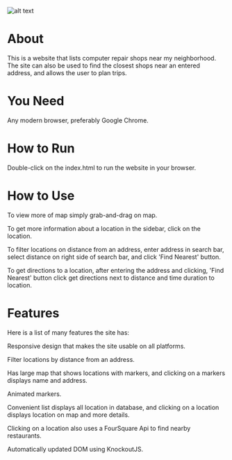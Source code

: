 ![alt text](https://raw.githubusercontent.com/HussanKhan/SPA_CR/master/homepage.PNG)

# About
This is a website that lists computer repair shops near my neighborhood.
The site can also be used to find the closest shops near an entered address,
and allows the user to plan trips.

# You Need
Any modern browser, preferably Google Chrome.

# How to Run
Double-click on the index.html to run the website in your browser.

# How to Use
To view more of map simply grab-and-drag on map.

To get more information about a location in the sidebar, click on the location.

To filter locations on distance from an address, enter address in search bar, select
distance on right side of search bar, and click 'Find Nearest' button.

To get directions to a location, after entering the address and clicking, 'Find Nearest' button
click get directions next to distance and time duration to location.

# Features
Here is a list of many features the site has:

Responsive design that makes the site usable on all platforms.

Filter locations by distance from an address.

Has large map that shows locations with markers, and clicking on a  markers
displays name and address.

Animated markers.

Convenient list displays all location in database, and clicking on a location
displays location on map and more details.

Clicking on a location also uses a FourSquare Api to find nearby restaurants.
  
Automatically updated DOM using KnockoutJS.
